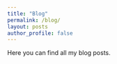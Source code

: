 ```yaml
---
title: "Blog"
permalink: /blog/
layout: posts
author_profile: false
---
```

<!-- {% include inline-network.html %} -->

Here you can find all my blog posts.

<!-- <div id="network-graph"></div>

<script src="https://d3js.org/d3.v6.min.js"></script>
<script src="/assets/js/network.js"></script>

<script type="module">
  import NetworkGraph from '/assets/js/network.js';
  fetch('/assets/static/blog_nodes.json')
    .then(response => response.json())
    .then(data => {
      const networkGraph = new NetworkGraph(data, 'network-graph');
    });
</script> -->